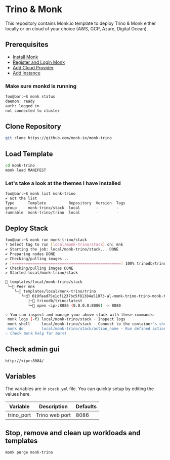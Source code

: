 # Trino & Monk

This repository contains Monk.io template to deploy Trino & Monk either locally or on cloud of your choice (AWS, GCP, Azure, Digital Ocean).

## Prerequisites

- [Install Monk](https://docs.monk.io/docs/get-monk)
- [Register and Login Monk](https://docs.monk.io/docs/acc-and-auth)
- [Add Cloud Provider](https://docs.monk.io/docs/cloud-provider)
- [Add Instance](https://docs.monk.io/docs/multi-cloud)

### Make sure monkd is running

```bash
foo@bar:~$ monk status
daemon: ready
auth: logged in
not connected to cluster
```

## Clone Repository

```bash
git clone https://github.com/monk-io/monk-trino
```

## Load Template

```bash
cd monk-trino
monk load MANIFEST
```

### Let's take a look at the themes I have installed

```bash
foo@bar:~$ monk list monk-trino
✔ Got the list
Type      Template          Repository  Version  Tags
group     monk-trino/stack  local       -        -
runnable  monk-trino/trino  local       -        -
```

## Deploy Stack

```bash
foo@bar:~$ monk run monk-trino/stack
? Select tag to run [local/monk-trino/stack] on: mnk
✔ Starting the job: local/monk-trino/stack... DONE
✔ Preparing nodes DONE
✔ Checking/pulling images...
✔ [================================================] 100% trinodb/trino:latest mnk
✔ Checking/pulling images DONE
✔ Started local/monk-trino/stack

🔩 templates/local/monk-trino/stack
 └─🧊 Peer mnk
    └─🔩 templates/local/monk-trino/trino
       └─📦 019faad75e1cf1237bc5f81384a51073-al-monk-trino-trino-monk-trino
          ├─🧩 trinodb/trino:latest
          └─🔌 open <ip>:8086 (0.0.0.0:8086) -> 8080

💡 You can inspect and manage your above stack with these commands:
 monk logs (-f) local/monk-trino/stack - Inspect logs
 monk shell     local/monk-trino/stack - Connect to the container's shell
 monk do        local/monk-trino/stack/action_name - Run defined action (if exists)
💡 Check monk help for more!
```

## Check admin gui

`http://<ip>:8084/`

## Variables

The variables are in `stack.yml` file. You can quickly setup by editing the values here.

| Variable                         | Description              | Defaults                                                 |
|----------------------------------|--------------------------|-----------------------|
| trino_port                       | Trino web port           | 8086            |

## Stop, remove and clean up workloads and templates

```bash
monk purge monk-trino
```
